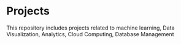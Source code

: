 # Projects
This repository includes projects related to machine learning, Data Visualization, Analytics, Cloud Computing, Database Management
